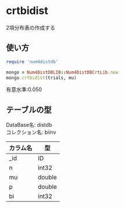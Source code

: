 crtbidist
===========
2項分布表の作成する

## 使い方

```ruby
require 'num4distdb'

mongo = Num4DistDBLIB::Num4DistDBCrtLib.new
mongo.crtbidist(trials, mu)
```
有意水準:0.050

## テーブルの型

  DataBase名: distdb  
  コレクション名: biinv  

  |カラム名|型     |
  |--------|------|
  |_id     |ID    |
  |n       |int32 |
  |mu      |double|
  |p       |double|
  |bi      |int32 |
